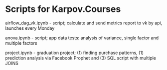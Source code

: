 # Scripts for Karpov.Courses

airflow_dag_vk.ipynb - script; calculate and send metrics report to vk by api, launches every Monday

anova.ipynb - script; app data tests: analysis of variance, single factor and multiple factors

project.ipynb - graduation project; (1) finding purchase patterns, (1) prediction analysis via Facebook Prophet and (3) SQL script with multiple JOINS
